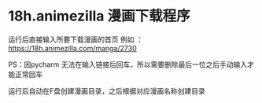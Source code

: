# 18h.animezilla 漫画下载程序

运行后直接输入所要下载漫画的首页 例如 ： https://18h.animezilla.com/manga/2730

PS：因pycharm 无法在输入链接后回车，所以需要删除最后一位之后手动输入才能正常回车

运行后自动在F盘创建漫画目录，之后根据对应漫画名称创建目录




